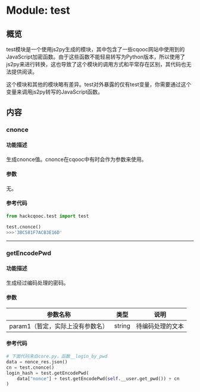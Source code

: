 # Module: test

## 概览

test模块是一个使用js2py生成的模块，其中包含了一些cqooc网站中使用到的JavaScript加密函数。由于这些函数不能轻易转写为Python版本，所以使用了js2py来进行转换，这也导致了这个模块的调用方式和平常存在区别，其代码也无法提供阅读。

这个模块和其他的模块略有差异。test对外暴露的仅有test变量，你需要通过这个变量来调用js2py转写的JavaScript函数。

## 内容

### cnonce

#### 功能描述

生成cnonce值。cnonce在cqooc中有时会作为参数来使用。

#### 参数

无。

#### 参考代码

```py
from hackcqooc.test import test

test.cnonce()
>>>'3BC581F7ACB3E16D'
```

---

### getEncodePwd

#### 功能描述

生成经过编码处理的密码。

#### 参数

|参数名称|类型|说明|
| :-: | :-: | :-: |
|param1（暂定，实际上没有参数名）|string|待编码处理的文本|

#### 参考代码

```python
# 下面代码来自core.py，函数__login_by_pwd
data = nonce_res.json()
cn = test.cnonce()
login_hash = test.getEncodePwd(
    data["nonce"] + test.getEncodePwd(self.__user.get_pwd()) + cn
)
```
